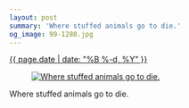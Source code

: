 ```yaml
---
layout: post
summary: 'Where stuffed animals go to die.'
og_image: 99-1280.jpg
---
```


<p>
 <time>
  <a href="/99">
   {{ page.date | date: "%B %-d, %Y" }}
  </a>
 </time>
 <a href="/99">
  <figure data-taken="10/18/2013">
   <img alt="Where stuffed animals go to die." sizes="(min-width: 700px) 50vw, calc(100vw - 2rem)" src="{{ site.assets_url }}/99-640.jpg" srcset="{{ site.assets_url }}/99-1280.jpg 1280w, {{ site.assets_url }}/99-960.jpg 960w, {{ site.assets_url }}/99-640.jpg 640w, {{ site.assets_url }}/99-320.jpg 320w"/>
  </figure>
 </a>
 <span>
  Where stuffed animals go to die.
 </span>
</p>
